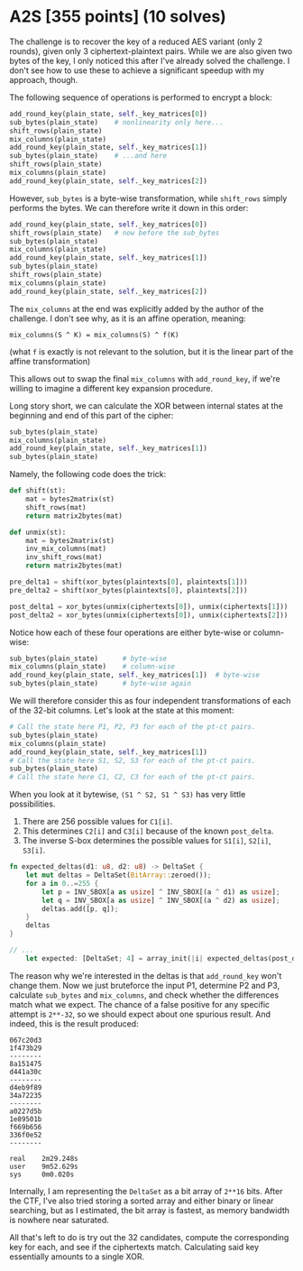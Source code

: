 # A2S [355 points] (10 solves)

The challenge is to recover the key of a reduced AES variant (only 2 rounds), given only
3 ciphertext-plaintext pairs. While we are also given two bytes of the key, I only noticed
this after I've already solved the challenge. I don't see how to use these to achieve a
significant speedup with my approach, though.

The following sequence of operations is performed to encrypt a block:

```python
add_round_key(plain_state, self._key_matrices[0])
sub_bytes(plain_state)    # nonlinearity only here...
shift_rows(plain_state)
mix_columns(plain_state)
add_round_key(plain_state, self._key_matrices[1])
sub_bytes(plain_state)    # ...and here
shift_rows(plain_state)
mix_columns(plain_state)
add_round_key(plain_state, self._key_matrices[2])
```

However, `sub_bytes` is a byte-wise transformation, while `shift_rows` simply performs
the bytes. We can therefore write it down in this order:

```python
add_round_key(plain_state, self._key_matrices[0])
shift_rows(plain_state)   # now before the sub_bytes
sub_bytes(plain_state)
mix_columns(plain_state)
add_round_key(plain_state, self._key_matrices[1])
sub_bytes(plain_state)
shift_rows(plain_state)
mix_columns(plain_state)
add_round_key(plain_state, self._key_matrices[2])
```

The `mix_columns` at the end was explicitly added by the author of the challenge. I don't
see why, as it is an affine operation, meaning:

```
mix_columns(S ^ K) = mix_columns(S) ^ f(K)
```

(what `f` is exactly is not relevant to the solution, but it is the linear part of the
affine transformation)

This allows out to swap the final `mix_columns` with `add_round_key`, if we're willing
to imagine a different key expansion procedure.

Long story short, we can calculate the XOR between internal states at the beginning and
end of this part of the cipher:

```python
sub_bytes(plain_state)
mix_columns(plain_state)
add_round_key(plain_state, self._key_matrices[1])
sub_bytes(plain_state)
```

Namely, the following code does the trick:

```python
def shift(st):
    mat = bytes2matrix(st)
    shift_rows(mat)
    return matrix2bytes(mat)

def unmix(st):
    mat = bytes2matrix(st)
    inv_mix_columns(mat)
    inv_shift_rows(mat)
    return matrix2bytes(mat)

pre_delta1 = shift(xor_bytes(plaintexts[0], plaintexts[1]))
pre_delta2 = shift(xor_bytes(plaintexts[0], plaintexts[2]))

post_delta1 = xor_bytes(unmix(ciphertexts[0]), unmix(ciphertexts[1]))
post_delta2 = xor_bytes(unmix(ciphertexts[0]), unmix(ciphertexts[2]))
```

Notice how each of these four operations are either byte-wise or column-wise:

```python
sub_bytes(plain_state)      # byte-wise
mix_columns(plain_state)    # column-wise
add_round_key(plain_state, self._key_matrices[1])  # byte-wise
sub_bytes(plain_state)      # byte-wise again
```

We will therefore consider this as four independent transformations of each of the 32-bit columns.
Let's look at the state at this moment:

```python
# Call the state here P1, P2, P3 for each of the pt-ct pairs.
sub_bytes(plain_state)
mix_columns(plain_state)
add_round_key(plain_state, self._key_matrices[1])
# Call the state here S1, S2, S3 for each of the pt-ct pairs.
sub_bytes(plain_state)
# Call the state here C1, C2, C3 for each of the pt-ct pairs.
```

When you look at it bytewise, `(S1 ^ S2, S1 ^ S3)` has very little possibilities.

1. There are 256 possible values for `C1[i]`.
2. This determines `C2[i]` and `C3[i]` because of the known `post_delta`.
3. The inverse S-box determines the possible values for `S1[i]`, `S2[i]`, `S3[i]`.

```rust
fn expected_deltas(d1: u8, d2: u8) -> DeltaSet {
    let mut deltas = DeltaSet(BitArray::zeroed());
    for a in 0..=255 {
        let p = INV_SBOX[a as usize] ^ INV_SBOX[(a ^ d1) as usize];
        let q = INV_SBOX[a as usize] ^ INV_SBOX[(a ^ d2) as usize];
        deltas.add([p, q]);
    }
    deltas
}

// ...
    let expected: [DeltaSet; 4] = array_init(|i| expected_deltas(post_delta1[i], post_delta2[i]));
```

The reason why we're interested in the deltas is that `add_round_key` won't change them. Now we just
bruteforce the input P1, determine P2 and P3, calculate `sub_bytes` and `mix_columns`, and check
whether the differences match what we expect. The chance of a false positive for any specific attempt
is `2**-32`, so we should expect about one spurious result. And indeed, this is the result produced:

```
067c20d3
1f473b29
--------
8a151475
d441a30c
--------
d4eb9f89
34a72235
--------
a0227d5b
1e89501b
f669b656
336f0e52
--------

real    2m29.248s
user    9m52.629s
sys     0m0.020s
```

Internally, I am representing the `DeltaSet` as a bit array of `2**16` bits. After the CTF, I've also
tried storing a sorted array and either binary or linear searching, but as I estimated, the bit array
is fastest, as memory bandwidth is nowhere near saturated.

All that's left to do is try out the 32 candidates, compute the corresponding key for each, and see if
the ciphertexts match. Calculating said key essentially amounts to a single XOR.
